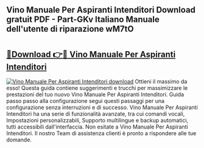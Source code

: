 ## Vino Manuale Per Aspiranti Intenditori Download gratuit PDF - Part-GKv Italiano Manuale dell'utente di riparazione wM7tO

# <h2><a href="http://dfbemd.blite.top/?on=Vino+Manuale+Per+Aspiranti+Intenditori">🔗Download 👉🔴 Vino Manuale Per Aspiranti Intenditori</a></h2>

[![Vino Manuale Per Aspiranti Intenditori download](https://i.imgur.com/lujVjoI.png)](http://dfbemd.blite.top/?on=Vino+Manuale+Per+Aspiranti+Intenditori)
Ottieni il massimo da esso! Questa guida contiene suggerimenti e trucchi per massimizzare le prestazioni del tuo nuovo Vino Manuale Per Aspiranti Intenditori. Guida passo passo alla configurazione segui questi passaggi per una configurazione senza interruzioni e di successo. Vino Manuale Per Aspiranti Intenditori ha una serie di funzionalità avanzate, tra cui comandi vocali, Impostazioni personalizzabili, Supporto multilingue e backup automatici, tutti accessibili dall'interfaccia. Non esitate a Vino Manuale Per Aspiranti Intenditori. Il nostro Team di assistenza clienti è pronto a rispondere alle tue domande.

